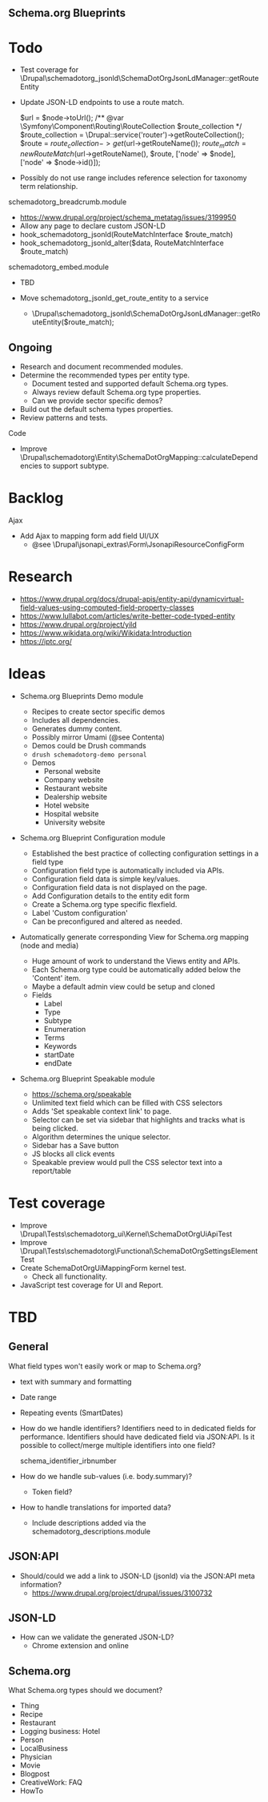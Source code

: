 Schema.org Blueprints
---------------------

# Todo

- Test coverage for \Drupal\schemadotorg_jsonld\SchemaDotOrgJsonLdManager::getRouteEntity

- Update JSON-LD endpoints to use a route match.

  $url = $node->toUrl();
  /** @var \Symfony\Component\Routing\RouteCollection $route_collection */
  $route_collection = \Drupal::service('router')->getRouteCollection();
  $route = $route_collection->get($url->getRouteName());
  $route_match = new RouteMatch($url->getRouteName(), $route, ['node' => $node], ['node' => $node->id()]);

- Possibly do not use range includes reference selection for
  taxonomy term relationship.

schemadotorg_breadcrumb.module
- https://www.drupal.org/project/schema_metatag/issues/3199950
- Allow any page to declare custom JSON-LD
- hook_schemadotorg_jsonld(RouteMatchInterface $route_match)
- hook_schemadotorg_jsonld_alter($data, RouteMatchInterface $route_match)

schemadotorg_embed.module
- TBD

- Move schemadotorg_jsonld_get_route_entity to a service
  - \Drupal\schemadotorg_jsonld\SchemaDotOrgJsonLdManager::getRouteEntity($route_match);

## Ongoing

- Research and document recommended modules.
- Determine the recommended types per entity type.
  - Document tested and supported default Schema.org types.
  - Always review default Schema.org type properties.
  - Can we provide sector specific demos?
- Build out the default schema types properties.
- Review patterns and tests.

Code
- Improve \Drupal\schemadotorg\Entity\SchemaDotOrgMapping::calculateDependencies
  to support subtype.

# Backlog

Ajax
- Add Ajax to mapping form add field UI/UX
  - @see \Drupal\jsonapi_extras\Form\JsonapiResourceConfigForm

# Research

- https://www.drupal.org/docs/drupal-apis/entity-api/dynamicvirtual-field-values-using-computed-field-property-classes
- https://www.lullabot.com/articles/write-better-code-typed-entity
- https://www.drupal.org/project/yild
- https://www.wikidata.org/wiki/Wikidata:Introduction
- https://iptc.org/

# Ideas

- Schema.org Blueprints Demo module
  - Recipes to create sector specific demos
  - Includes all dependencies.
  - Generates dummy content.
  - Possibly mirror Umami (@see Contenta)
  - Demos could be Drush commands
  - `drush schemadotorg-demo personal`
  - Demos
    - Personal website
    - Company website
    - Restaurant website
    - Dealership website
    - Hotel website
    - Hospital website
    - University website

- Schema.org Blueprint Configuration module
  - Established the best practice of collecting configuration settings in a
    field type
  - Configuration field type is automatically included via APIs.
  - Configuration field data is simple key/values.
  - Configuration field data is not displayed on the page.
  - Add Configuration details to the entity edit form
  - Create a Schema.org type specific flexfield.
  - Label 'Custom configuration'
  - Can be preconfigured and altered as needed.

- Automatically generate corresponding View for Schema.org mapping (node and media)
  - Huge amount of work to understand the Views entity and APIs.
  - Each Schema.org type could be automatically added below the 'Content' item.
  - Maybe a default admin view could be setup and cloned
  - Fields
    - Label
    - Type
    - Subtype
    - Enumeration
    - Terms
    - Keywords
    - startDate
    - endDate

- Schema.org Blueprint Speakable module
  - https://schema.org/speakable
  - Unlimited text field which can be filled with CSS selectors
  - Adds 'Set speakable context link' to page.
  - Selector can be set via sidebar that highlights and tracks what is being
    clicked.
  - Algorithm determines the unique selector.
  - Sidebar has a Save button
  - JS blocks all click events
  - Speakable preview would pull the CSS selector text into a report/table

# Test coverage

- Improve \Drupal\Tests\schemadotorg_ui\Kernel\SchemaDotOrgUiApiTest
- Improve \Drupal\Tests\schemadotorg\Functional\SchemaDotOrgSettingsElementTest
- Create SchemaDotOrgUiMappingForm kernel test.
  - Check all functionality.
- JavaScript test coverage for UI and Report.

# TBD

## General

What field types won't easily work or map to Schema.org?
- text with summary and formatting
- Date range
- Repeating events (SmartDates)

- How do we handle identifiers?
  Identifiers need to in dedicated fields for performance.
  Identifiers should have dedicated field via JSON:API.
  Is it possible to collect/merge multiple identifiers into one field?

  schema_identifier_irbnumber

- How do we handle sub-values (i.e. body.summary)?
  - Token field?

- How to handle translations for imported data?
  - Include descriptions added via the schemadotorg_descriptions.module

## JSON:API

- Should/could we add a link to JSON-LD (jsonld) via the JSON:API meta information?
  - https://www.drupal.org/project/drupal/issues/3100732

## JSON-LD

- How can we validate the generated JSON-LD?
  - Chrome extension and online

## Schema.org

What Schema.org types should we document?
- Thing
- Recipe
- Restaurant
- Logging business: Hotel
- Person
- LocalBusiness
- Physician
- Movie
- Blogpost
- CreativeWork: FAQ
- HowTo
